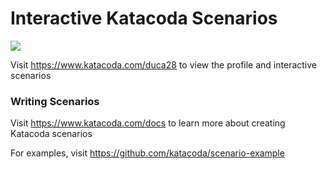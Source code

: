 # Interactive Katacoda Scenarios

[![](http://shields.katacoda.com/katacoda/duca28/count.svg)](https://www.katacoda.com/duca28 "Get your profile on Katacoda.com")

Visit https://www.katacoda.com/duca28 to view the profile and interactive scenarios

### Writing Scenarios
Visit https://www.katacoda.com/docs to learn more about creating Katacoda scenarios

For examples, visit https://github.com/katacoda/scenario-example
